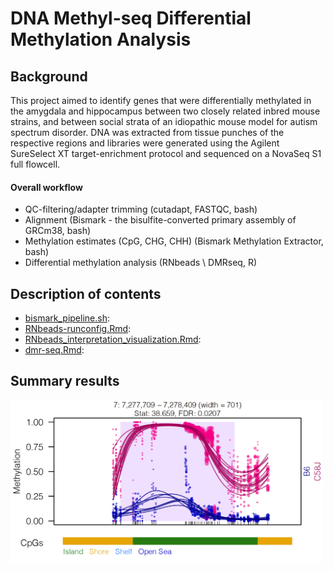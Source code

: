# DNA Methyl-seq Differential Methylation Analysis

## Background 

This project aimed to identify genes that were differentially methylated in the amygdala and hippocampus between two closely related inbred mouse strains, and between social strata of an idiopathic mouse model for autism spectrum disorder. DNA was extracted from tissue punches of the respective regions and libraries were generated using the Agilent SureSelect XT target-enrichment protocol and sequenced on a NovaSeq S1 full flowcell. 

#### Overall workflow
- QC-filtering/adapter trimming (cutadapt, FASTQC, bash)
- Alignment (Bismark - the bisulfite-converted primary assembly of GRCm38, bash)
- Methylation estimates (CpG, CHG, CHH) (Bismark Methylation Extractor, bash)
- Differential methylation analysis (RNbeads \ DMRseq, R)

## Description of contents
- [bismark_pipeline.sh](https://github.com/stephen-siecinski/social_behavior_in_mice/blob/main/methyl-seq/bismark_pipeline.sh):
- [RNbeads-runconfig.Rmd](https://github.com/stephen-siecinski/social_behavior_in_mice/blob/main/methyl-seq/RNbeads-runconfig.Rmd):
- [RNbeads_interpretation_visualization.Rmd](https://github.com/stephen-siecinski/social_behavior_in_mice/blob/main/methyl-seq/RNbeads_interpretation_visualization.Rmd):
- [dmr-seq.Rmd](https://github.com/stephen-siecinski/social_behavior_in_mice/blob/main/methyl-seq/dmr-seq.Rmd):

## Summary results

<img src="https://github.com/stephen-siecinski/social_behavior_in_mice/blob/main/methyl-seq/dmr.png" width="500">
